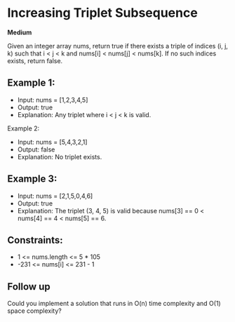 # Increasing Triplet Subsequence
**Medium**

Given an integer array nums, return true if there exists a triple of indices (i, j, k) such that i < j < k and nums[i] < nums[j] < nums[k]. If no such indices exists, return false.

## Example 1:
- Input: nums = [1,2,3,4,5]
- Output: true
- Explanation: Any triplet where i < j < k is valid.

Example 2:
- Input: nums = [5,4,3,2,1]
- Output: false
- Explanation: No triplet exists.

## Example 3:
- Input: nums = [2,1,5,0,4,6]
- Output: true
- Explanation: The triplet (3, 4, 5) is valid because nums[3] == 0 < nums[4] == 4 < nums[5] == 6.
 

## Constraints:
- 1 <= nums.length <= 5 * 105
- -231 <= nums[i] <= 231 - 1

## Follow up
Could you implement a solution that runs in O(n) time complexity and O(1) space complexity?